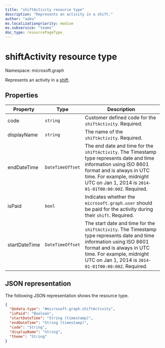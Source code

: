 ```yaml
---
title: "shiftActivity resource type"
description: "Represents an activity in a shift."
author: "aaku"
ms.localizationpriority: medium
ms.subservice: "teams"
doc_type: resourcePageType_
---
```


# shiftActivity resource type

Namespace: microsoft.graph

Represents an activity in a [shift](shift.md).

## Properties
| Property                         | Type                    | Description                                                                                                                                                                        |
|------------------------------|-------------------------|---------------------------------------------------------------------------------------------|
| code               | `string`                  | Customer defined code for the `shiftActivity`. Required.    |
| displayName               | `string`                  | The name of the `shiftActivity`. Required.    |
| endDateTime               | `DateTimeOffset`                  | The end date and time for the `shiftActivity`. The Timestamp type represents date and time information using ISO 8601 format and is always in UTC time. For example, midnight UTC on Jan 1, 2014 is `2014-01-01T00:00:00Z`. Required.    |
| isPaid               | `bool`                  | Indicates whether the `microsoft.graph.user` should be paid for the activity during their `shift`. Required.    |
| startDateTime               | `DateTimeOffset`                  | The start date and time for the `shiftActivity`. The Timestamp type represents date and time information using ISO 8601 format and is always in UTC time. For example, midnight UTC on Jan 1, 2014 is `2014-01-01T00:00:00Z`. Required. |


## JSON representation

The following JSON representation shows the resource type.

<!-- {
  "blockType": "resource",
  "keyProperty": "id",
  "@odata.type": "microsoft.graph.shiftActivity"
}-->
```json
{
  "@odata.type": "#microsoft.graph.shiftActivity",
  "isPaid": "Boolean",
  "startDateTime": "String (timestamp)",
  "endDateTime": "String (timestamp)",
  "code": "String",
  "displayName": "String",
  "theme": "String"
}
```


<!-- uuid: 8fcb5dbc-d5aa-4681-8e31-b001d5168d79
2015-10-25 14:57:30 UTC -->
<!--
{
  "type": "#page.annotation",
  "description": "shiftActivity resource",
  "keywords": "",
  "section": "documentation",
  "tocPath": "",
  "suppressions": []
}
-->

